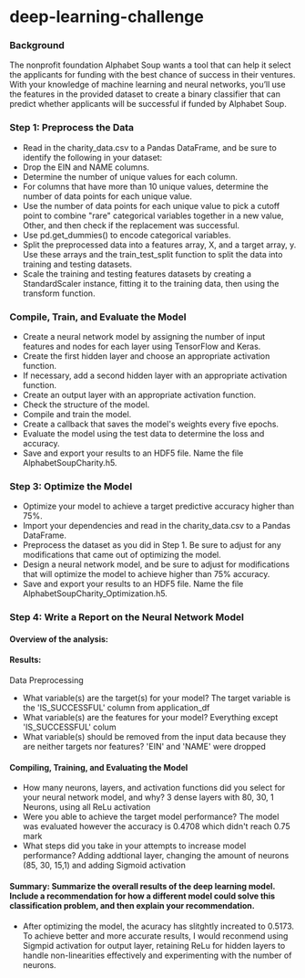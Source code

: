 # deep-learning-challenge
### Background
The nonprofit foundation Alphabet Soup wants a tool that can help it select the applicants for funding with the best chance of success in their ventures. With your knowledge of machine learning and neural networks, you’ll use the features in the provided dataset to create a binary classifier that can predict whether applicants will be successful if funded by Alphabet Soup.

### Step 1: Preprocess the Data
- Read in the charity_data.csv to a Pandas DataFrame, and be sure to identify the following in your dataset:
- Drop the EIN and NAME columns.
- Determine the number of unique values for each column.
- For columns that have more than 10 unique values, determine the number of data points for each unique value.
- Use the number of data points for each unique value to pick a cutoff point to combine "rare" categorical variables together in a new value, Other, and then check if the replacement was successful.
- Use pd.get_dummies() to encode categorical variables.
- Split the preprocessed data into a features array, X, and a target array, y. Use these arrays and the train_test_split function to split the data into training and testing datasets.
- Scale the training and testing features datasets by creating a StandardScaler instance, fitting it to the training data, then using the transform function.

### Compile, Train, and Evaluate the Model
- Create a neural network model by assigning the number of input features and nodes for each layer using TensorFlow and Keras.
- Create the first hidden layer and choose an appropriate activation function.
- If necessary, add a second hidden layer with an appropriate activation function.
- Create an output layer with an appropriate activation function.
- Check the structure of the model.
- Compile and train the model.
- Create a callback that saves the model's weights every five epochs.
- Evaluate the model using the test data to determine the loss and accuracy.
- Save and export your results to an HDF5 file. Name the file AlphabetSoupCharity.h5.

### Step 3: Optimize the Model
- Optimize your model to achieve a target predictive accuracy higher than 75%.
- Import your dependencies and read in the charity_data.csv to a Pandas DataFrame.
- Preprocess the dataset as you did in Step 1. Be sure to adjust for any modifications that came out of optimizing the model.
- Design a neural network model, and be sure to adjust for modifications that will optimize the model to achieve higher than 75% accuracy.
- Save and export your results to an HDF5 file. Name the file AlphabetSoupCharity_Optimization.h5.

### Step 4: Write a Report on the Neural Network Model

#### Overview of the analysis: 

#### Results: 

Data Preprocessing

- What variable(s) are the target(s) for your model?
  The target variable is the 'IS_SUCCESSFUL' column from application_df
- What variable(s) are the features for your model?
  Everything except 'IS_SUCCESSFUL' colum
- What variable(s) should be removed from the input data because they are neither targets nor features?
  'EIN' and 'NAME' were dropped
  
#### Compiling, Training, and Evaluating the Model

- How many neurons, layers, and activation functions did you select for your neural network model, and why?
  3 dense layers with 80, 30, 1 Neurons, using all ReLu activation
- Were you able to achieve the target model performance?
  The model was evaluated however the accuracy is 0.4708 which didn't reach 0.75 mark
- What steps did you take in your attempts to increase model performance?
  Adding addtional layer, changing the amount of neurons (85, 30, 15,1) and adding Sigmoid activation
#### Summary: Summarize the overall results of the deep learning model. Include a recommendation for how a different model could solve this classification problem, and then explain your recommendation.
- After optimizing the model, the acuracy has slitghtly increated to 0.5173. To achieve better and more accurate results, I would reconmend using Sigmpid activation for output layer, retaining ReLu for hidden layers to handle non-linearities effectively and experimenting with the number of neurons.
